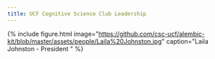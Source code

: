 ```yaml
---
title: UCF Cognitive Science Club Leadership
---
```


{% include figure.html image="https://github.com/csc-ucf/alembic-kit/blob/master/assets/people/Laila%20Johnston.jpg" caption="Laila Johnston - President " %}
